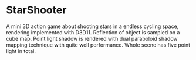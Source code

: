 # StarShooter
A mini 3D action game about shooting stars in a endless cycling space, rendering implemented with D3D11.
Reflection of object is sampled on a cube map.
Point light shadow is rendered with dual paraboloid shadow mapping technique with quite well performance.
Whole scene has five point light in total.
